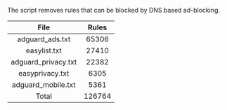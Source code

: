 The script removes rules that can be blocked by DNS based ad-blocking.


| File | Rules |
|:----:|:-----:|
| adguard_ads.txt | 65306 |
| easylist.txt | 27410 |
| adguard_privacy.txt | 22382 |
| easyprivacy.txt | 6305 |
| adguard_mobile.txt | 5361 |
| Total | 126764 |